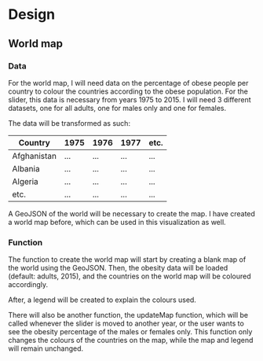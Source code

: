 # Design

## World map
### Data
For the world map, I will need data on the percentage of obese people per country to colour the countries according to the obese population. For the slider, this data is necessary from years 1975 to 2015. I will need 3 different datasets, one for all adults, one for males only and one for females. 

The data will be transformed as such:

Country | 1975 | 1976 | 1977 | etc.
--- | --- | --- | --- | ---
Afghanistan | ... | ... | ... | ...
Albania | ... | ... | ... | ...
Algeria | ... | ... | ... | ...
etc. | ... | ... | ... | ...

A GeoJSON of the world will be necessary to create the map. I have created a world map before, which can be used in this visualization as well.

### Function
The function to create the world map will start by creating a blank map of the world using the GeoJSON. Then, the obesity data will be loaded (default: adults, 2015), and the countries on the world map will be coloured accordingly. 

After, a legend will be created to explain the colours used. 

There will also be another function, the updateMap function, which will be called whenever the slider is moved to another year, or the user wants to see the obesity percentage of the males or females only. This function only changes the colours of the countries on the map, while the map and legend will remain unchanged.

